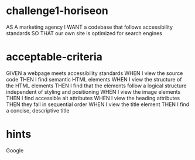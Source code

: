 # challenge1-horiseon
AS A marketing agency
I WANT a codebase that follows accessibility standards
SO THAT our own site is optimized for search engines
# acceptable-criteria
GIVEN a webpage meets accessibility standards
WHEN I view the source code
THEN I find semantic HTML elements
WHEN I view the structure of the HTML elements
THEN I find that the elements follow a logical structure independent of styling and positioning
WHEN I view the image elements
THEN I find accessible alt attributes
WHEN I view the heading attributes
THEN they fall in sequential order
WHEN I view the title element
THEN I find a concise, descriptive title
# hints
Google
